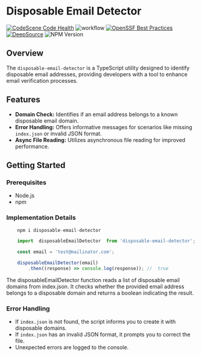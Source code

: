 # Disposable Email Detector

[![CodeScene Code Health](https://codescene.io/projects/50926/status-badges/code-health)](https://codescene.io/projects/50926)
![workflow](https://github.com/IntegerAlex/disposable-email-detector/actions/workflows/main.yml/badge.svg)
[![OpenSSF Best Practices](https://www.bestpractices.dev/projects/8638/badge)](https://www.bestpractices.dev/projects/8638)
[![DeepSource](https://app.deepsource.com/gh/IntegerAlex/disposable-email-detector.svg/?label=resolved+issues&show_trend=true&token=49_pbJHQLpxvaUFKZ5pbct86)](https://app.deepsource.com/gh/IntegerAlex/disposable-email-detector/)
![NPM Version](https://img.shields.io/npm/v/disposable-email-detector)

## Overview

The `disposable-email-detector` is a TypeScript utility designed to identify disposable email addresses, providing developers with a tool to enhance email verification processes.

## Features

- **Domain Check:** Identifies if an email address belongs to a known disposable email domain.
- **Error Handling:** Offers informative messages for scenarios like missing `index.json` or invalid JSON format.
- **Async File Reading:** Utilizes asynchronous file reading for improved performance.

## Getting Started

### Prerequisites

- Node.js
- npm

### Implementation Details

```javascript
    npm i disposable-email-detector
```

```javascript
    import  disposableEmailDetector  from 'disposable-email-detector';

    const email = 'test@mailinator.com';

    disposableEmailDetector(email)
        .then((response) => console.log(response)); //  true 
```

The disposableEmailDetector function reads a list of disposable email domains from index.json. It checks whether the provided email address belongs to a disposable domain and returns a boolean indicating the result.

### Error Handling

- If `index.json` is not found, the script informs you to create it with disposable domains.
- If `index.json` has an invalid JSON format, it prompts you to correct the file.
- Unexpected errors are logged to the console.

